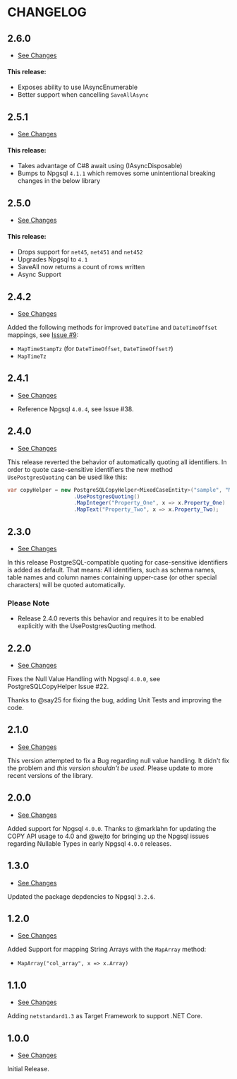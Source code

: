 # CHANGELOG #

## 2.6.0 ##

* [See Changes](https://github.com/PostgreSQLCopyHelper/PostgreSQLCopyHelper/compare/2.5.1...2.6.0)

#### This release: 
- Exposes ability to use IAsyncEnumerable
- Better support when cancelling `SaveAllAsync`

## 2.5.1 ##

* [See Changes](https://github.com/PostgreSQLCopyHelper/PostgreSQLCopyHelper/compare/2.5.0...2.5.1)

#### This release: 
- Takes advantage of C#8 await using (IAsyncDisposable)
- Bumps to Npgsql `4.1.1` which removes some unintentional breaking changes in the below library

## 2.5.0 ##

* [See Changes](https://github.com/PostgreSQLCopyHelper/PostgreSQLCopyHelper/compare/2.4.0...2.5.0)

#### This release: 
- Drops support for `net45`, `net451` and `net452`
- Upgrades Npgsql to `4.1`
- SaveAll now returns a count of rows written
- Async Support

## 2.4.2 ##

* [See Changes](https://github.com/bytefish/PostgreSQLCopyHelper/compare/2.3.0...2.4.2)

Added the following methods for improved ``DateTime`` and ``DateTimeOffset`` mappings, see [Issue #9]():

* ``MapTimeStampTz`` (for ``DateTimeOffset``, ``DateTimeOffset?``)
* ``MapTimeTz``

## 2.4.1 ##

* [See Changes](https://github.com/PostgreSQLCopyHelper/PostgreSQLCopyHelper/compare/2.3.0...2.4.1)

* Reference Npgsql `4.0.4`, see Issue #38.

## 2.4.0 ##

* [See Changes](https://github.com/PostgreSQLCopyHelper/PostgreSQLCopyHelper/compare/2.3.0...2.4.0)

This release reverted the behavior of automatically quoting all identifiers. In order to quote case-sensitive identifiers the new method ``UsePostgresQuoting`` can be used like this:

```csharp
var copyHelper = new PostgreSQLCopyHelper<MixedCaseEntity>("sample", "MixedCaseEntity")
                     .UsePostgresQuoting()
                     .MapInteger("Property_One", x => x.Property_One)
                     .MapText("Property_Two", x => x.Property_Two);
```

## 2.3.0 ##

* [See Changes](https://github.com/PostgreSQLCopyHelper/PostgreSQLCopyHelper/compare/2.2.0...2.3.0)

In this release PostgreSQL-compatible quoting for case-sensitive identifiers is added as default. That means: All identifiers, such as schema names, table names and column names containing upper-case (or other special characters) will be quoted automatically.

### Please Note ###

* Release 2.4.0 reverts this behavior and requires it to be enabled explicitly with the UsePostgresQuoting method.

## 2.2.0 ##

* [See Changes](https://github.com/PostgreSQLCopyHelper/PostgreSQLCopyHelper/compare/2.1.0...2.2.0)

Fixes the Null Value Handling with Npgsql `4.0.0`, see PostgreSQLCopyHelper Issue #22.

Thanks to @say25 for fixing the bug, adding Unit Tests and improving the code.

## 2.1.0 ##

* [See Changes](https://github.com/PostgreSQLCopyHelper/PostgreSQLCopyHelper/compare/2.0.0...2.1.0)

This version attempted to fix a Bug regarding null value handling. It didn't fix the problem and *this version shouldn't be used*. Please update to more recent versions of the library.

## 2.0.0 ##

* [See Changes](https://github.com/PostgreSQLCopyHelper/PostgreSQLCopyHelper/compare/1.3.0...2.0.0)

Added support for Npgsql `4.0.0`. Thanks to @marklahn for updating the COPY API usage to 4.0 and @wejto for bringing up the Npgsql issues regarding Nullable Types in early Npgsql `4.0.0` releases.

## 1.3.0 ##

* [See Changes](https://github.com/PostgreSQLCopyHelper/PostgreSQLCopyHelper/compare/1.2.0...1.3.0)

Updated the package depdencies to Npgsql `3.2.6`.

## 1.2.0 ##

* [See Changes](https://github.com/PostgreSQLCopyHelper/PostgreSQLCopyHelper/compare/1.1.0...1.2.0)

Added Support for mapping String Arrays with the ``MapArray`` method:

* ``MapArray("col_array", x => x.Array)``

## 1.1.0 ##

* [See Changes](https://github.com/PostgreSQLCopyHelper/PostgreSQLCopyHelper/compare/1.0.0...1.1.0)

Adding `netstandard1.3` as Target Framework to support .NET Core.

## 1.0.0 ##

* [See Changes](https://github.com/PostgreSQLCopyHelper/PostgreSQLCopyHelper/compare/0.2...1.0.0)

Initial Release.
